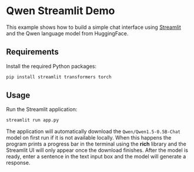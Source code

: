# Qwen Streamlit Demo

This example shows how to build a simple chat interface using [Streamlit](https://streamlit.io/) and the Qwen language model from HuggingFace.

## Requirements

Install the required Python packages:

```bash
pip install streamlit transformers torch
```

## Usage

Run the Streamlit application:

```bash
streamlit run app.py
```

The application will automatically download the `Qwen/Qwen1.5-0.5B-Chat` model
on first run if it is not available locally. When this happens the program
prints a progress bar in the terminal using the **rich** library and the
Streamlit UI will only appear once the download finishes. After the model is
ready, enter a sentence in the text input box and the model will generate a
response.
